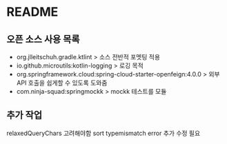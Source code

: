 # README


## 오픈 소스 사용 목록
- org.jlleitschuh.gradle.ktlint > 소스 전반적 포멧팅 적용
- io.github.microutils:kotlin-logging > 로깅 목적
- org.springframework.cloud:spring-cloud-starter-openfeign:4.0.0 > 외부 API 호출을 쉽게할 수 있도록 도와줌
- com.ninja-squad:springmockk > mockk 테스트를 모듈

## 추가 작업
relaxedQueryChars 고려해야함
sort typemismatch error 추가 수정 필요
